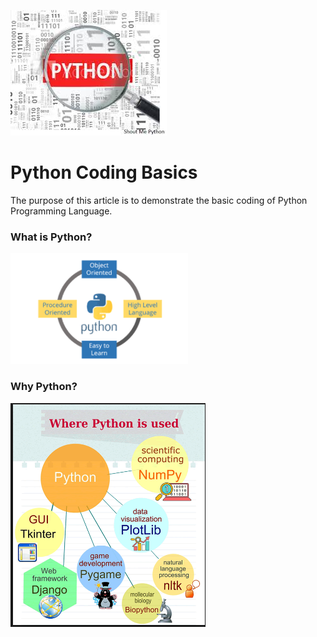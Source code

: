 ![python](/images/python11.jpg)
# Python Coding Basics
The purpose of this article is to demonstrate the basic coding of Python Programming Language.
### What is Python?
![python](/python3.png)

### Why Python?
![python](images/usesofpython.png)


